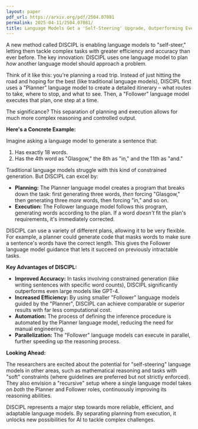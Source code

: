 ```yaml
---
layout: paper
pdf_url: https://arxiv.org/pdf/2504.07081
permalink: 2025-04-11/2504.07081/
title: Language Models Get a 'Self-Steering' Upgrade, Outperforming Even GPT-4
---
```




A new method called DISCIPL is enabling language models to "self-steer," letting them tackle complex tasks with greater efficiency and accuracy than ever before. The key innovation: DISCIPL uses one language model to plan *how* another language model should approach a problem.

Think of it like this: you're planning a road trip. Instead of just hitting the road and hoping for the best (like traditional language models), DISCIPL first uses a "Planner" language model to create a detailed itinerary – what routes to take, where to stop, and what to see. Then, a "Follower" language model executes that plan, one step at a time.

The significance? This separation of planning and execution allows for much more complex reasoning and controlled output.

**Here's a Concrete Example:**

Imagine asking a language model to generate a sentence that:

1.  Has exactly 18 words.
2.  Has the 4th word as "Glasgow," the 8th as "in," and the 11th as "and."

Traditional language models struggle with this kind of constrained generation. But DISCIPL can excel by:

*   **Planning:** The Planner language model creates a program that breaks down the task: first generating three words, *then* forcing "Glasgow," then generating three *more* words, then forcing "in," and so on.
*   **Execution:** The Follower language model follows this program, generating words according to the plan.  If a word *doesn't* fit the plan's requirements, it's immediately corrected.

DISCIPL can use a variety of different plans, allowing it to be very flexible. For example, a planner could generate code that masks words to make sure a sentence's words have the correct length. This gives the Follower language model guidance that lets it succeed on previously intractable tasks.

**Key Advantages of DISCIPL:**

*   **Improved Accuracy:** In tasks involving constrained generation (like writing sentences with specific word counts), DISCIPL significantly outperforms even large models like GPT-4.
*   **Increased Efficiency:** By using smaller "Follower" language models guided by the "Planner", DISCIPL can achieve comparable or superior results with far less computational cost.
*   **Automation:** The process of defining the inference procedure is automated by the Planner language model, reducing the need for manual engineering.
*   **Parallelization:** The "Follower" language models can execute in parallel, further speeding up the reasoning process.

**Looking Ahead:**

The researchers are excited about the potential for "self-steering" language models in other areas, such as mathematical reasoning and tasks with "soft" constraints (where guidelines are preferred but not strictly enforced). They also envision a "recursive" setup where a single language model takes on *both* the Planner and Follower roles, continuously improving its reasoning abilities.

DISCIPL represents a major step towards more reliable, efficient, and adaptable language models. By separating planning from execution, it unlocks new possibilities for AI to tackle complex challenges.